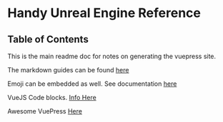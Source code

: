 # Handy Unreal Engine Reference

## Table of Contents

This is the main readme doc for notes on generating the vuepress site.

The markdown guides can be found [here](https://docs.github.com/en/github/writing-on-github/working-with-advanced-formatting/organizing-information-with-collapsed-sections)

Emoji can be embedded as well.  See documentation [here](https://github.com/ikatyang/emoji-cheat-sheet)


VueJS Code blocks.  [Info Here](https://stackoverflow.com/questions/4611591/code-vs-pre-vs-samp-for-inline-and-block-code-snippets)

Awesome VuePress [Here](https://github.com/vuepress/awesome-vuepress)